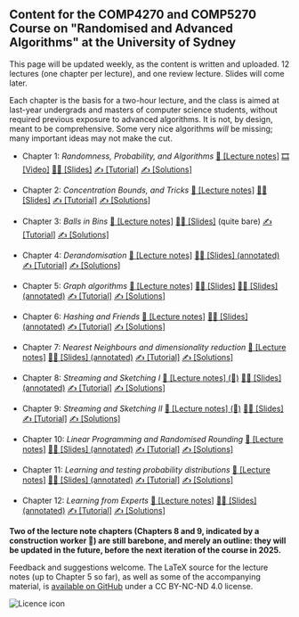 ## Content for the COMP4270 and COMP5270 Course on "Randomised and Advanced Algorithms" at the University of Sydney ##
This page will be updated weekly, as the content is written and uploaded. 12 lectures (one chapter per lecture), and one review lecture. Slides will come later.

Each chapter is the basis for a two-hour lecture, and the class is aimed at last-year undergrads and masters of computer science students, without required previous exposure to advanced algorithms. It is not, by design, meant to be comprehensive. Some very nice algorithms _will_ be missing; many important ideas may not make the cut.

- Chapter 1: _Randomness, Probability, and Algorithms_
 [📝 [Lecture notes]](https://ccanonne.github.io/files/compx270-chap1.pdf)
 [🎞️ [Video]](https://youtu.be/XER26HHsu8M)
 [🧑‍🏫 [Slides]](https://ccanonne.github.io/files/compx270-slides1.pdf)
 [✍️ [Tutorial]](https://ccanonne.github.io/files/compx270-tutorial1.pdf)
 [✍️ [Solutions]](https://ccanonne.github.io/files/compx270-tutorial1-solutions.pdf)

- Chapter 2: _Concentration Bounds, and Tricks_
 [📝 [Lecture notes]](https://ccanonne.github.io/files/compx270-chap2.pdf)
 [🧑‍🏫 [Slides]](https://ccanonne.github.io/files/compx270-slides2.pdf)
 [✍️ [Tutorial]](https://ccanonne.github.io/files/compx270-tutorial2.pdf)
 [✍️ [Solutions]](https://ccanonne.github.io/files/compx270-tutorial2-solutions.pdf)

- Chapter 3: _Balls in Bins_
 [📝 [Lecture notes]](https://ccanonne.github.io/files/compx270-chap3.pdf)
 [🧑‍🏫 [Slides]](https://ccanonne.github.io/files/compx270-slides3.pdf) (quite bare)
 [✍️ [Tutorial]](https://ccanonne.github.io/files/compx270-tutorial3.pdf)
 [✍️ [Solutions]](https://ccanonne.github.io/files/compx270-tutorial3-solutions.pdf)

- Chapter 4: _Derandomisation_
 [📝 [Lecture notes]](https://ccanonne.github.io/files/compx270-chap4.pdf)
 [🧑‍🏫 [Slides] (annotated)](https://ccanonne.github.io/files/compx270-slides4.pdf)
 [✍️ [Tutorial]](https://ccanonne.github.io/files/compx270-tutorial4.pdf)
 [✍️ [Solutions]](https://ccanonne.github.io/files/compx270-tutorial4-solutions.pdf)

- Chapter 5: _Graph algorithms_
 [📝 [Lecture notes]](https://ccanonne.github.io/files/compx270-chap5.pdf)
 [🧑‍🏫 [Slides]](https://ccanonne.github.io/files/compx270-slides5.pdf)
 [🧑‍🏫 [Slides] (annotated)](https://ccanonne.github.io/files/compx270-slides5-annotated.pdf)
 [✍️ [Tutorial]](https://ccanonne.github.io/files/compx270-tutorial5.pdf)
 [✍️ [Solutions]](https://ccanonne.github.io/files/compx270-tutorial5-solutions.pdf)

- Chapter 6: _Hashing and Friends_
 [📝 [Lecture notes]](https://ccanonne.github.io/files/compx270-chap6.pdf)
 [🧑‍🏫 [Slides] (annotated)](https://ccanonne.github.io/files/compx270-slides6-annotated.pdf)
 [✍️ [Tutorial]](https://ccanonne.github.io/files/compx270-tutorial6.pdf)
 [✍️ [Solutions]](https://ccanonne.github.io/files/compx270-tutorial6-solutions.pdf)

- Chapter 7: _Nearest Neighbours and dimensionality reduction_
 [📝 [Lecture notes]](https://ccanonne.github.io/files/compx270-chap7.pdf)
 [🧑‍🏫 [Slides] (annotated)](https://ccanonne.github.io/files/compx270-slides7-annotated.pdf)
 [✍️ [Tutorial]](https://ccanonne.github.io/files/compx270-tutorial7.pdf)
 [✍️ [Solutions]](https://ccanonne.github.io/files/compx270-tutorial7-solutions.pdf)

- Chapter 8: _Streaming and Sketching I_
 [📝 [Lecture notes] (👷)](https://ccanonne.github.io/files/compx270-chap8.pdf)
 [🧑‍🏫 [Slides] (annotated)](https://ccanonne.github.io/files/compx270-slides8-annotated.pdf)
 [✍️ [Tutorial]](https://ccanonne.github.io/files/compx270-tutorial8.pdf)
 [✍️ [Solutions]](https://ccanonne.github.io/files/compx270-tutorial8-solutions.pdf)

- Chapter 9: _Streaming and Sketching II_
 [📝 [Lecture notes] (👷)](https://ccanonne.github.io/files/compx270-chap9.pdf)
 [🧑‍🏫 [Slides]](https://ccanonne.github.io/files/compx270-slides9-annotated.pdf)
 [✍️ [Tutorial]](https://ccanonne.github.io/files/compx270-tutorial9.pdf)
 [✍️ [Solutions]](https://ccanonne.github.io/files/compx270-tutorial9-solutions.pdf)

- Chapter 10: _Linear Programming and Randomised Rounding_
 [📝 [Lecture notes]](https://ccanonne.github.io/files/compx270-chap10.pdf)
 [🧑‍🏫 [Slides] (annotated)](https://ccanonne.github.io/files/compx270-slides10-annotated.pdf)
 [✍️ [Tutorial]](https://ccanonne.github.io/files/compx270-tutorial10.pdf)
 [✍️ [Solutions]](https://ccanonne.github.io/files/compx270-tutorial10-solutions.pdf)

- Chapter 11: _Learning and testing probability distributions_
 [📝 [Lecture notes]](https://ccanonne.github.io/files/compx270-chap11.pdf)
 [🧑‍🏫 [Slides] (annotated)](https://ccanonne.github.io/files/compx270-slides11-annotated.pdf)
 [✍️ [Tutorial]](https://ccanonne.github.io/files/compx270-tutorial11.pdf)
 [✍️ [Solutions]](https://ccanonne.github.io/files/compx270-tutorial11-solutions.pdf)

- Chapter 12: _Learning from Experts_
 [📝 [Lecture notes]](https://ccanonne.github.io/files/compx270-chap12.pdf)
 [🧑‍🏫 [Slides] (annotated)](https://ccanonne.github.io/files/compx270-slides12-annotated.pdf)
 [✍️ [Tutorial]](https://ccanonne.github.io/files/compx270-tutorial12.pdf)
 [✍️ [Solutions]](https://ccanonne.github.io/files/compx270-tutorial12-solutions.pdf)

**Two of the lecture note chapters (Chapters 8 and 9, indicated by a construction worker 👷) are still barebone, and merely an outline: they will be updated in the future, before the next iteration of the course in 2025.**

Feedback and suggestions welcome. The LaTeX source for the lecture notes (up to Chapter 5 so far), as well as some of the accompanying material, is [available on GitHub](https://github.com/ccanonne/compx270/) under a CC BY-NC-ND 4.0 license. 

![Licence icon](https://licensebuttons.net/l/by-nc-nd/4.0/88x31.png)
